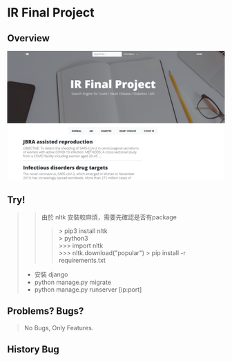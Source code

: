 # IR Final Project

## Overview
![image](https://github.com/imrcrossp/Course21_IR_FinalProject/blob/main/index.PNG?raw=true)

## Try!
>>由於 nltk 安裝較麻煩，需要先確認是否有package
>>>\> pip3 install nltk <br>
>>>\> python3 <br>
>>>\>>> import nltk <br>
>>>\>>> nltk.download("popular")
>>>\> pip install -r requirements.txt
> - 安裝 django
> -  python manage.py migrate 
> -  python manage.py runserver [ip:port]

## Problems? Bugs?
> 
> No Bugs, Only Features.

## History Bug
